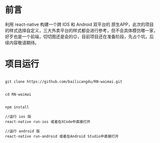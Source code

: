 # 前言

利用 react-native 构建一个跨 IOS 和 Android 双平台的 原生APP，此次的项目的样式选择自定义，三大外卖平台的样式都会进行参考，但不会具体模仿哪一家，好歹也是一个前端，切切图还是会的😉，目前项目还在准备阶段，先占个坑，后续内容敬请期待。


# 项目运行
```

git clone https://github.com/bailicangdu/RN-waimai.git


cd RN-waimai


npm install

//运行 ios 版
react-native run-ios 或者在XCode中直接打开

//运行 android 版
react-native run-android 或者在Android Studio中直接打开


```
